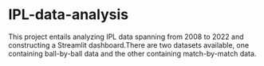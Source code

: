 # IPL-data-analysis
This project entails analyzing IPL data spanning from 2008 to 2022 and constructing a Streamlit dashboard.There are two datasets available, one containing ball-by-ball data and the other containing match-by-match data.
